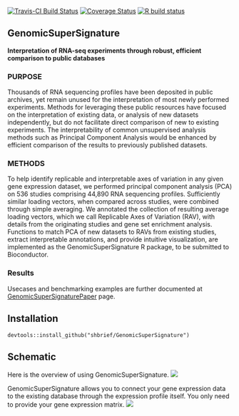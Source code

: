[![Travis-CI Build Status](https://travis-ci.com/shbrief/GenomicSuperSignature.svg?branch=master)](https://travis-ci.org/shbrief/GenomicSuperSignature)
[![Coverage Status](https://codecov.io/github/shbrief/GenomicSuperSignature/coverage.svg?branch=master)](https://codecov.io/github/shbrief/GenomicSuperSignature?branch=master)
[![R build status](https://github.com/shbrief/GenomicSuperSignature/workflows/R-CMD-check/badge.svg)](https://github.com/shbrief/GenomicSuperSignature/actions)


## GenomicSuperSignature
**Interpretation of RNA-seq experiments through robust, efficient comparison to public databases**

### PURPOSE
Thousands of RNA sequencing profiles have been deposited in public archives, yet 
remain unused for the interpretation of most newly performed experiments. Methods 
for leveraging these public resources have focused on the interpretation of existing 
data, or analysis of new datasets independently, but do not facilitate direct comparison 
of new to existing experiments. The interpretability of common unsupervised analysis 
methods such as Principal Component Analysis would be enhanced by efficient comparison 
of the results to previously published datasets.

### METHODS
To help identify replicable and interpretable axes of variation in any given gene 
expression dataset, we performed principal component analysis (PCA) on 536 studies 
comprising 44,890 RNA sequencing profiles. Sufficiently similar loading vectors, 
when compared across studies, were combined through simple averaging. We annotated 
the collection of resulting average loading vectors, which we call Replicable Axes 
of Variation (RAV), with details from the originating studies and gene set enrichment 
analysis. Functions to match PCA of new datasets to RAVs from existing studies, 
extract interpretable annotations, and provide intuitive visualization, are implemented 
as the GenomicSuperSignature R package, to be submitted to Bioconductor. 

### Results
Usecases and benchmarking examples are further documented at [GenomicSuperSignaturePaper](https://shbrief.github.io/GenomicSuperSignaturePaper/) page.




## Installation
```
devtools::install_github("shbrief/GenomicSuperSignature")
```

## Schematic
Here is the overview of using GenomicSuperSignature.
<img src="https://raw.githubusercontent.com/shbrief/GenomicSuperSignature/master/vignettes/GSig_model_usage_diagram.png"/>

GenomicSuperSignature allows you to connect your gene expression data to the existing 
database through the expression profile itself. You only need to provide your gene
expression matrix.
<img src="https://raw.githubusercontent.com/shbrief/GenomicSuperSignature/master/vignettes/GSig_knowledge_network.png"/>


